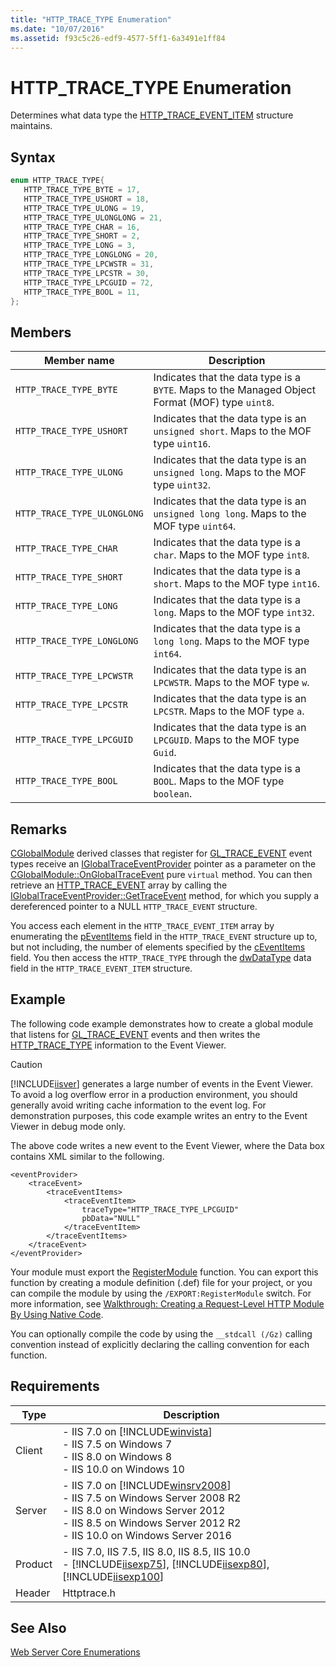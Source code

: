 ```yaml
---
title: "HTTP_TRACE_TYPE Enumeration"
ms.date: "10/07/2016"
ms.assetid: f93c5c26-edf9-4577-5ff1-6a3491e1ff84
---
```

# HTTP_TRACE_TYPE Enumeration
Determines what data type the [HTTP_TRACE_EVENT_ITEM](../../web-development-reference\native-code-api-reference/http-trace-event-item-structure.md) structure maintains.  
  
## Syntax  
  
```cpp  
enum HTTP_TRACE_TYPE{  
   HTTP_TRACE_TYPE_BYTE = 17,  
   HTTP_TRACE_TYPE_USHORT = 18,  
   HTTP_TRACE_TYPE_ULONG = 19,  
   HTTP_TRACE_TYPE_ULONGLONG = 21,  
   HTTP_TRACE_TYPE_CHAR = 16,  
   HTTP_TRACE_TYPE_SHORT = 2,  
   HTTP_TRACE_TYPE_LONG = 3,  
   HTTP_TRACE_TYPE_LONGLONG = 20,  
   HTTP_TRACE_TYPE_LPCWSTR = 31,  
   HTTP_TRACE_TYPE_LPCSTR = 30,  
   HTTP_TRACE_TYPE_LPCGUID = 72,  
   HTTP_TRACE_TYPE_BOOL = 11,  
};  
```  
  
## Members  
  
|Member name|Description|  
|-----------------|-----------------|  
|`HTTP_TRACE_TYPE_BYTE`|Indicates that the data type is a `BYTE`. Maps to the Managed Object Format (MOF) type `uint8`.|  
|`HTTP_TRACE_TYPE_USHORT`|Indicates that the data type is an `unsigned short`. Maps to the MOF type `uint16`.|  
|`HTTP_TRACE_TYPE_ULONG`|Indicates that the data type is an `unsigned long`. Maps to the MOF type `uint32`.|  
|`HTTP_TRACE_TYPE_ULONGLONG`|Indicates that the data type is an `unsigned long long`. Maps to the MOF type `uint64`.|  
|`HTTP_TRACE_TYPE_CHAR`|Indicates that the data type is a `char`. Maps to the MOF type `int8`.|  
|`HTTP_TRACE_TYPE_SHORT`|Indicates that the data type is a `short`. Maps to the MOF type `int16`.|  
|`HTTP_TRACE_TYPE_LONG`|Indicates that the data type is a `long`. Maps to the MOF type `int32`.|  
|`HTTP_TRACE_TYPE_LONGLONG`|Indicates that the data type is a `long long`. Maps to the MOF type `int64`.|  
|`HTTP_TRACE_TYPE_LPCWSTR`|Indicates that the data type is an `LPCWSTR`. Maps to the MOF type `w`.|  
|`HTTP_TRACE_TYPE_LPCSTR`|Indicates that the data type is an `LPCSTR`. Maps to the MOF type `a`.|  
|`HTTP_TRACE_TYPE_LPCGUID`|Indicates that the data type is an `LPCGUID`. Maps to the MOF type `Guid`.|  
|`HTTP_TRACE_TYPE_BOOL`|Indicates that the data type is a `BOOL`. Maps to the MOF type `boolean`.|  
  
## Remarks  
 [CGlobalModule](../../web-development-reference\native-code-api-reference/cglobalmodule-class.md) derived classes that register for [GL_TRACE_EVENT](../../web-development-reference\native-code-api-reference/request-processing-constants.md) event types receive an [IGlobalTraceEventProvider](../../web-development-reference\native-code-api-reference/iglobaltraceeventprovider-interface.md) pointer as a parameter on the [CGlobalModule::OnGlobalTraceEvent](../../web-development-reference\native-code-api-reference/cglobalmodule-onglobaltraceevent-method.md) pure `virtual` method. You can then retrieve an [HTTP_TRACE_EVENT](../../web-development-reference\native-code-api-reference/http-trace-event-structure.md) array by calling the [IGlobalTraceEventProvider::GetTraceEvent](../../web-development-reference\native-code-api-reference/iglobaltraceeventprovider-gettraceevent-method.md) method, for which you supply a dereferenced pointer to a NULL `HTTP_TRACE_EVENT` structure.  
  
 You access each element in the `HTTP_TRACE_EVENT_ITEM` array by enumerating the [pEventItems](../../web-development-reference\native-code-api-reference/http-trace-event-structure.md) field in the `HTTP_TRACE_EVENT` structure up to, but not including, the number of elements specified by the [cEventItems](../../web-development-reference\native-code-api-reference/http-trace-event-structure.md) field. You then access the `HTTP_TRACE_TYPE` through the [dwDataType](../../web-development-reference\native-code-api-reference/http-trace-event-item-structure.md) data field in the `HTTP_TRACE_EVENT_ITEM` structure.  
  
## Example  
 The following code example demonstrates how to create a global module that listens for [GL_TRACE_EVENT](../../web-development-reference\native-code-api-reference/request-processing-constants.md) events and then writes the [HTTP_TRACE_TYPE](../../web-development-reference\native-code-api-reference/http-trace-type-enumeration.md) information to the Event Viewer.  
  
> [!CAUTION]
>  [!INCLUDE[iisver](../../wmi-provider/includes/iisver-md.md)] generates a large number of events in the Event Viewer. To avoid a log overflow error in a production environment, you should generally avoid writing cache information to the event log. For demonstration purposes, this code example writes an entry to the Event Viewer in debug mode only.  
  
<!-- TODO: review snippet reference  [!CODE [Enumerations#2](Enumerations#2)]  -->  
  
 The above code writes a new event to the Event Viewer, where the Data box contains XML similar to the following.  
  
```  
<eventProvider>  
    <traceEvent>  
        <traceEventItems>  
            <traceEventItem>  
                traceType="HTTP_TRACE_TYPE_LPCGUID"   
                pbData="NULL"   
            </traceEventItem>  
        </traceEventItems>  
    </traceEvent>  
</eventProvider>  
```  
  
 Your module must export the [RegisterModule](../../web-development-reference\native-code-api-reference/pfn-registermodule-function.md) function. You can export this function by creating a module definition (.def) file for your project, or you can compile the module by using the `/EXPORT:RegisterModule` switch. For more information, see [Walkthrough: Creating a Request-Level HTTP Module By Using Native Code](../../web-development-reference\native-code-development-overview\walkthrough-creating-a-request-level-http-module-by-using-native-code.md).  
  
 You can optionally compile the code by using the `__stdcall (/Gz)` calling convention instead of explicitly declaring the calling convention for each function.  
  
## Requirements  
  
|Type|Description|  
|----------|-----------------|  
|Client|-   IIS 7.0 on [!INCLUDE[winvista](../../wmi-provider/includes/winvista-md.md)]<br />-   IIS 7.5 on Windows 7<br />-   IIS 8.0 on Windows 8<br />-   IIS 10.0 on Windows 10|  
|Server|-   IIS 7.0 on [!INCLUDE[winsrv2008](../../wmi-provider/includes/winsrv2008-md.md)]<br />-   IIS 7.5 on Windows Server 2008 R2<br />-   IIS 8.0 on Windows Server 2012<br />-   IIS 8.5 on Windows Server 2012 R2<br />-   IIS 10.0 on Windows Server 2016|  
|Product|-   IIS 7.0, IIS 7.5, IIS 8.0, IIS 8.5, IIS 10.0<br />-   [!INCLUDE[iisexp75](../../web-development-reference/native-code-api-reference/includes/iisexp75-md.md)], [!INCLUDE[iisexp80](../../web-development-reference/native-code-api-reference/includes/iisexp80-md.md)], [!INCLUDE[iisexp100](../../web-development-reference/native-code-api-reference/includes/iisexp100-md.md)]|  
|Header|Httptrace.h|  
  
## See Also  
 [Web Server Core Enumerations](../../web-development-reference\native-code-api-reference/web-server-core-enumerations.md)